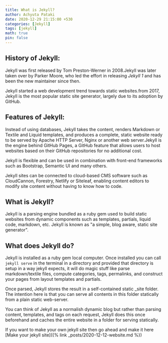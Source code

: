 ```yaml
---
title: What is Jekyll?
author: Achyuta Pataki
date: 2020-12-29 21:15:00 +530
categories: [Jekyll]
tags: [jekyll]
math: true
pin: false
---
```



## History of Jekyll:
Jekyll was first released by Tom Preston-Werner in 2008.Jekyll was later taken over by Parker Moore, who led the effort in releasing *Jekyll 1* and has been the new maintainer since then.

Jekyll started a web development trend towards static websites.from 2017, Jekyll is the most popular static site generator, largely due to its adoption by GitHub.

## Features of Jekyll:
Instead of using databases, Jekyll takes the content, renders Markdown or Textile and Liquid templates, and produces a complete, static website ready to be served by Apache HTTP Server, Nginx or another web server.Jekyll is the engine behind GitHub Pages, a GitHub feature that allows users to host websites based on their GitHub repositories for no additional cost. 

Jekyll is flexible and can be used in combination with front-end frameworks such as Bootstrap, Semantic UI and many others. 

Jekyll sites can be connected to cloud-based CMS software such as CloudCannon, Forestry, Netlify or Siteleaf, enabling content editors to modify site content without having to know how to code.

## What is Jekyll?
Jekyll is a parsing engine bundled as a ruby gem used to build static websites from dynamic components such as templates, partials, liquid code, markdown, etc. Jekyll is known as "a simple, blog aware, static site generator".

## What does Jekyll do?
Jekyll is installed as a ruby gem local computer. Once installed you can call `jekyll serve` in the terminal in a directory and provided that directory is setup in a way jekyll expects, it will do magic stuff like parse markdown/textile files, compute categories, tags, permalinks, and construct your pages from layout templates and partials.

Once parsed, Jekyll stores the result in a self-contained static _site folder. The intention here is that you can serve all contents in this folder statically from a plain static web-server.

You can think of Jekyll as a normalish dynamic blog but rather than parsing content, templates, and tags on each request, Jekyll does this once beforehand and caches the entire website in a folder for serving statically.

If you want to make your own jekyll site then go ahead and make it here [Make your jekyll site]({% link _posts/2020-12-12-website.md %})



